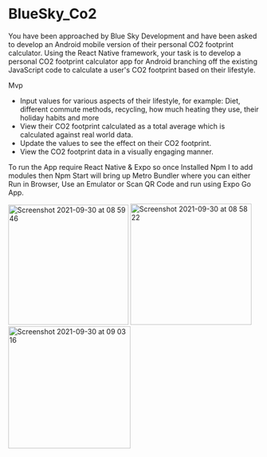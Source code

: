 # BlueSky_Co2

You have been approached by Blue Sky Development and have been asked to develop an Android mobile version of their personal CO2 footprint calculator.
Using the React Native framework, your task is to develop a personal CO2 footprint calculator app for Android branching off the existing JavaScript
code to calculate a user's CO2 footprint based on their lifestyle.

Mvp

- Input values for various aspects of their lifestyle, for example: Diet, different commute methods, recycling, how much heating they use, their holiday habits and more
- View their CO2 footprint calculated as a total average which is calculated against real world data.
- Update the values to see the effect on their CO2 footprint.
- View the CO2 footprint data in a visually engaging manner.

To run the App require React Native & Expo so once Installed Npm I to add modules then Npm Start will bring up Metro Bundler where you can either Run in Browser, 
Use an Emulator or Scan QR Code and run using Expo Go App.



<img width="241" alt="Screenshot 2021-09-30 at 08 59 46" src="https://user-images.githubusercontent.com/83863108/135412015-eafc6008-377b-449c-ae05-88b937fee0ba.png"> <img width="243" alt="Screenshot 2021-09-30 at 08 58 22" src="https://user-images.githubusercontent.com/83863108/135411716-f1248db1-257d-46ca-8481-ee9f8487b639.png"> <img width="245" alt="Screenshot 2021-09-30 at 09 03 16" src="https://user-images.githubusercontent.com/83863108/135412509-df0df7ed-ffc0-488d-9fef-ddc3acfac890.png">

